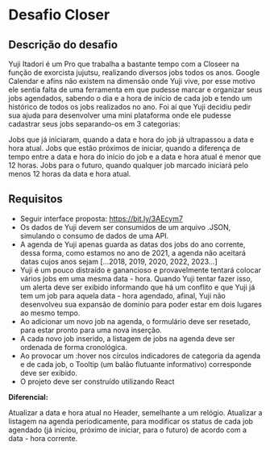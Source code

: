 # Desafio Closer

## Descrição do desafio

Yuji Itadori é um Pro que trabalha a bastante tempo com a Closeer na função de exorcista jujutsu, realizando diversos jobs todos os anos. Google Calendar e afins não existem na dimensão onde Yuji vive, por esse motivo ele sentia falta de uma ferramenta em que pudesse marcar e organizar seus jobs agendados, sabendo o dia e a hora de início de cada job e tendo um histórico de todos os jobs realizados no ano.
Foi aí que Yuji decidiu pedir sua ajuda para desenvolver uma mini plataforma onde ele pudesse cadastrar seus jobs separando-os em 3 categorias:

Jobs que já iniciaram, quando a data e hora do job já ultrapassou a data e hora atual.
Jobs que estão próximos de iniciar, quando a diferença de tempo entre a data e hora do início do job e a data e hora atual é menor que 12 horas.
Jobs para o futuro, quando qualquer job marcado iniciará pelo menos 12 horas da data e hora atual.

## Requisitos

- Seguir interface proposta: https://bit.ly/3AEcym7
- Os dados de Yuji devem ser consumidos de um arquivo .JSON, simulando o consumo de dados de uma API.
- A agenda de Yuji apenas guarda as datas dos jobs do ano corrente, dessa forma, como estamos no ano de 2021, a agenda não aceitará datas cujos anos sejam [...2018, 2019, 2020, 2022, 2023...]
- Yuji é um pouco distraído e ganancioso e provavelmente tentará colocar vários jobs em uma mesma data - hora. Quando Yuji tentar fazer isso, um alerta deve ser exibido informando que há um conflito e que Yuji já tem um job para aquela data - hora agendado, afinal, Yuji não desenvolveu sua expansão de domínio para poder estar em dois lugares ao mesmo tempo.
- Ao adicionar um novo job na agenda, o formulário deve ser resetado, para estar pronto para uma nova inserção.
- A cada novo job inserido, a listagem de jobs na agenda deve ser ordenada de forma cronológica.
- Ao provocar um :hover nos círculos indicadores de categoria da agenda e de cada job, o Tooltip (um balão flutuante informativo) corresponde deve ser exibido.
- O projeto deve ser construído utilizando React

**Diferencial:**

Atualizar a data e hora atual no Header, semelhante a um relógio.
Atualizar a listagem na agenda periodicamente, para modificar os status de cada job agendado (já iniciou, próximo de iniciar, para o futuro) de acordo com a data - hora corrente.
